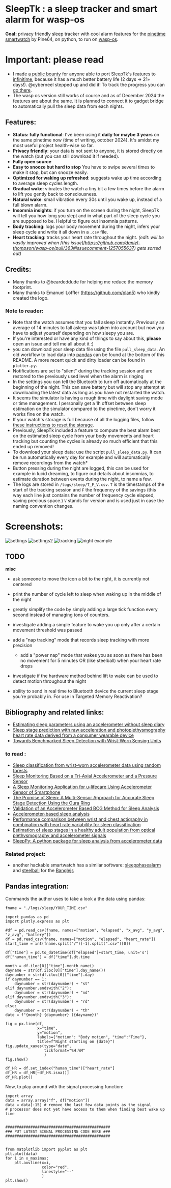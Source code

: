 # SleepTk : a sleep tracker and smart alarm for wasp-os
**Goal:** privacy friendly sleep tracker with cool alarm features for the [pinetime smartwatch](https://pine64.com/product/pinetime-smartwatch-sealed/) by Pine64, on python, to run on [wasp-os](https://github.com/daniel-thompson/wasp-os).

# Important: please read
- I made [a public bounty](https://github.com/thiswillbeyourgithub/SleepTk_pinetime_sleep_tracker/issues/13) for anyone able to port SleepTk's features to [infinitime](https://github.com/InfiniTimeOrg/InfiniTime), because it has a much better battery life (2 days -> 21+ days!). @cyberneel stepped up and did it! To track the progress you can [go there](https://github.com/InfiniTimeOrg/InfiniTime/pull/2174).
- The wasp os version still works of course and as of December 2024 the features are about the same. It is planned to connect it to gadget bridge to automatically pull the sleep data from each nights.

## Features:
* **Status: fully functional**: I've been using it **daily for maybe 3 years** on the same pinetime now (time of writing, october 2024). It's amidst my most useful project health-wise so far.
* **Privacy friendly**: your data is not sent to anyone, it is stored directly on the watch (but you can still download it if needed).
* **Fully open source**
* **Easy to snooze but hard to stop** You have to swipe several times to make it stop, but can snooze easily.
* **Optimized for waking up refreshed**: suggests wake up time according to average sleep cycles length.
* **Gradual wake**: vibrates the watch a tiny bit a few times before the alarm to lift you gently back to consciousness.
* **Natural wake**: small vibration every 30s until you wake up, instead of a full blown alarm.
* **Insomnia insights**: if you turn on the screen during the night, SleepTk will tell you how long you slept and in what part of the sleep cycle you are supposed to be. Helpful to figure out insomnia patterns.
* **Body tracking**: logs your body movement during the night, infers your sleep cycle and write it all down in a `.csv` file.
* **Heart tracking**: tracks your heart rate throughout the night. *(edit: will be vastly improved when [this issue][https://github.com/daniel-thompson/wasp-os/pull/363#issuecomment-1257055637) gets sorted out)*

## Credits:
* Many thanks to @beardeddude for helping me reduce the memory footprint.
* Many thanks to Emanuel Löffler (https://github.com/plan5) who kindly created the logo.

### Note to reader:
* Note that the watch assumes that you fall asleep instantly. Previously an average of 14 minutes to fall asleep was taken into account but now you have to adjust yourself depending on how sleepy you are.
* If you're interested or have any kind of things to say about this, **please** open an issue and tell me all about it :)
* you can download your sleep data file using the file `pull_sleep_data`. An old workflow to load data into [pandas](https://pypi.org/project/pandas/) can be found at the bottom of this README. A more recent quick and dirty loader can be found in `plotter.py`.
* Notifications are set to "silent" during the tracking session and are restored to the previously used level when the alarm is ringing
* In the settings you can tell the Bluetooth to turn off automatically at the beginning of the night. This can save battery but will stop any attempt at downloading the latest data as long as you have not restarted the watch.
* It seems the simulator is having a rough time with daylight saving mode or time management. I personally get a 1h offset between sleep estimation on the simulator compared to the pinetime, don't worry it works fine on the watch.
* If your watch's storage is full because of all the logging files, follow [these instructions to reset the storage](https://github.com/daniel-thompson/wasp-os/issues/345#issuecomment-1194270674).
* Previously, SleepTk included a feature to compute the best alarm best on the estimated sleep cycle from your body movements and heart tracking but counting the cycles is already so much efficient that this ended up removed!
* To download your sleep data: use the script `pull_sleep_data.py`. It can be run automatically every day for example and will automatically remove recordings from the watch*
* Button pressing during the night are logged, this can be used for example in lucid dreaming, to figure out details about insomnias, to estimate duration between events during the night, to name a few.
* The logs are stored in `/logs/sleep/T_F_V.csv`. `T` is the timestamps of the start of the tracking session and `F` the frequency of the savings (this way each line just contains the number of frequency cycle elapsed, saving precious space.) `V` stands for version and is used just in case the naming convention changes.

# Screenshots:
![settings](./screenshots/settings_page.png)
![settings2](./screenshots/settings_page2.png)
![tracking](./screenshots/tracking_page.png)
![night example](./screenshots/example_night.png)

## TODO
**misc**
* ask someone to move the icon a bit to the right, it is currently not centered
* print the number of cycle left to sleep when waking up in the middle of the night
* greatly simplify the code by simply adding a large tick function every second instead of managing tons of counters.
* investigate adding a simple feature to wake you up only after a certain movement threshold was passed
* add a "nap tracking" mode that records sleep tracking with more precision
    * add a "power nap" mode that wakes you as soon as there has been no movement for 5 minutes OR (like steelball) when your heart rate drops
* investigate if the hardware method behind lift to wake can be used to detect motion throughout the night

* ability to send in real time to Bluetooth device the current sleep stage you're probably in. For use in Targeted Memory Reactivation?

## Bibliography and related links:
* [Estimating sleep parameters using an accelerometer without sleep diary](https://www.nature.com/articles/s41598-018-31266-z)
* [Sleep stage prediction with raw acceleration and photoplethysmography heart rate data derived from a consumer wearable device](https://academic.oup.com/sleep/article/42/12/zsz180/5549536)
* [Towards Benchmarked Sleep Detection with Wrist-Worn Sensing Units](https://ieeexplore.ieee.org/document/7052479)

### to read :
* [Sleep classification from wrist-worn accelerometer data using random forests](https://pubmed.ncbi.nlm.nih.gov/33420133/)
* [Sleep Monitoring Based on a Tri-Axial Accelerometer and a Pressure Sensor](https://www.mdpi.com/1424-8220/16/5/750)
* [A Sleep Monitoring Application for u-lifecare Using Accelerometer Sensor of Smartphone](https://link.springer.com/chapter/10.1007/978-3-319-03176-7_20)
* [The Promise of Sleep: A Multi-Sensor Approach for Accurate Sleep Stage Detection Using the Oura Ring](https://www.mdpi.com/1424-8220/21/13/4302)
* [Validation of an Accelerometer Based BCG Method for Sleep Analysis](https://aaltodoc.aalto.fi/handle/123456789/21176)
* [Accelerometer-based sleep analysis](https://patents.google.com/patent/US20140364770A1/en)
* [Performance comparison between wrist and chest actigraphy in combination with heart rate variability for sleep classification](https://www.sciencedirect.com/science/article/pii/S0010482517302597)
* [Estimation of sleep stages in a healthy adult population from optical plethysmography and accelerometer signals](https://iopscience.iop.org/article/10.1088/1361-6579/aa9047/meta)
* [SleepPy: A python package for sleep analysis from accelerometer data](https://joss.theoj.org/papers/10.21105/joss.01663.pdf)

### Related project:
* another hackable smartwatch has a similar software: [sleepphasealarm](https://banglejs.com/apps/#sleepphasealarm) and [steelball](https://github.com/jabituyaben/SteelBall) for the [Banglejs](https://banglejs.com/)



## Pandas integration:
Commands the author uses to take a look a the data using pandas:

```
fname = "./logs/sleep/YOUR_TIME.csv"

import pandas as pd
import plotly.express as plt

#df = pd.read_csv(fname, names=["motion", "elapsed", "x_avg", "y_avg", "z_avg", "battery"])
df = pd.read_csv(fname, names=["motion", "elapsed", "heart_rate"])
start_time = int(fname.split("/")[-1].split(".csv")[0])

df["time"] = pd.to_datetime(df["elapsed"]+start_time, unit='s')
df["human_time"] = df["time"].dt.time

month = df.iloc[0]["time"].month_name()
dayname = str(df.iloc[0]["time"].day_name())
daynumber = str(df.iloc[0]["time"].day)
if daynumber == 1:
    daynumber = str(daynumber) + "st"
elif daynumber.endswith("2"):
    daynumber = str(daynumber) + "nd"
elif daynumber.endswith("3"):
    daynumber = str(daynumber) + "rd"
else:
    daynumber = str(daynumber) + "th"
date = f"{month} {daynumber} ({dayname})"

fig = px.line(df,
              x="time",
              y="motion",
              labels={"motion": "Body motion", "time":"Time"},
              title=f"Night starting on {date}")
fig.update_xaxes(type="date",
                 tickformat="%H:%M"
                 )
fig.show()

df_HR = df.set_index("human_time")["heart_rate"]
df_HR = df_HR[~df_HR.isna()]
df_HR.plot()

```

Now, to play around with the signal processing function:
```
import array
data = array.array("f", df["motion"])
data = data[:15] # remove the last few data points as the signal
# processor does not yet have access to them when finding best wake up time


##############################################
### PUT LATEST SIGNAL PROCESSING CODE HERE ###
##############################################


from matplotlib import pyplot as plt
plt.plot(data)
for i in x_maximas:
    plt.axvline(x=i,
                color="red",
                linestyle="--"
                )
plt.show()
```
